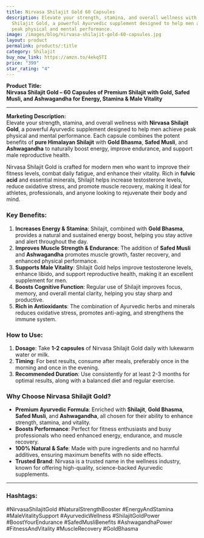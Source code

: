 ```yaml
---
title: Nirvasa Shilajit Gold 60 Capsules
description: Elevate your strength, stamina, and overall wellness with Nirvasa
  Shilajit Gold, a powerful Ayurvedic supplement designed to help men achieve
  peak physical and mental performance.
image: /images/blog/nirvasa-shilajit-gold-60-capsules.jpg
layout: product
permalink: products/:title
category: Shilajit
buy_now_link: https://amzn.to/4ekq5TI
price: "399"
star_rating: "4"
---
```

**Product Title:**  
**Nirvasa Shilajit Gold – 60 Capsules of Premium Shilajit with Gold, Safed Musli, and Ashwagandha for Energy, Stamina & Male Vitality**

---

**Marketing Description:**  
Elevate your strength, stamina, and overall wellness with **Nirvasa Shilajit Gold**, a powerful Ayurvedic supplement designed to help men achieve peak physical and mental performance. Each capsule combines the potent benefits of **pure Himalayan Shilajit** with **Gold Bhasma**, **Safed Musli**, and **Ashwagandha** to naturally boost energy, improve endurance, and support male reproductive health.

Nirvasa Shilajit Gold is crafted for modern men who want to improve their fitness levels, combat daily fatigue, and enhance their vitality. Rich in **fulvic acid** and essential minerals, Shilajit helps increase testosterone levels, reduce oxidative stress, and promote muscle recovery, making it ideal for athletes, professionals, and anyone looking to rejuvenate their body and mind.

### **Key Benefits**:
1. **Increases Energy & Stamina**: Shilajit, combined with **Gold Bhasma**, provides a natural and sustained energy boost, helping you stay active and alert throughout the day.
2. **Improves Muscle Strength & Endurance**: The addition of **Safed Musli** and **Ashwagandha** promotes muscle growth, faster recovery, and enhanced physical performance.
3. **Supports Male Vitality**: Shilajit Gold helps improve testosterone levels, enhance libido, and support reproductive health, making it an excellent supplement for men.
4. **Boosts Cognitive Function**: Regular use of Shilajit improves focus, memory, and overall mental clarity, helping you stay sharp and productive.
5. **Rich in Antioxidants**: The combination of Ayurvedic herbs and minerals reduces oxidative stress, promotes anti-aging, and strengthens the immune system.

### **How to Use**:
1. **Dosage**: Take **1-2 capsules** of Nirvasa Shilajit Gold daily with lukewarm water or milk.
2. **Timing**: For best results, consume after meals, preferably once in the morning and once in the evening.
3. **Recommended Duration**: Use consistently for at least 2-3 months for optimal results, along with a balanced diet and regular exercise.

### **Why Choose Nirvasa Shilajit Gold?**
- **Premium Ayurvedic Formula**: Enriched with **Shilajit**, **Gold Bhasma**, **Safed Musli**, and **Ashwagandha**, all chosen for their ability to enhance strength, stamina, and vitality.
- **Boosts Performance**: Perfect for fitness enthusiasts and busy professionals who need enhanced energy, endurance, and muscle recovery.
- **100% Natural & Safe**: Made with pure ingredients and no harmful additives, ensuring maximum benefits with no side effects.
- **Trusted Brand**: Nirvasa is a trusted name in the wellness industry, known for offering high-quality, science-backed Ayurvedic supplements.

---

### **Hashtags**:  
#NirvasaShilajitGold #NaturalStrengthBooster #EnergyAndStamina #MaleVitalitySupport #AyurvedicWellness #ShilajitGoldPower #BoostYourEndurance #SafedMusliBenefits #AshwagandhaPower #FitnessAndVitality #MuscleRecovery #GoldBhasma
